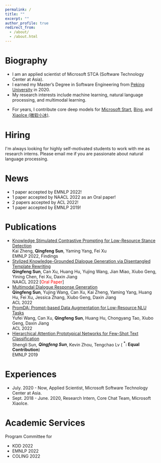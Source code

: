 ```yaml
---
permalink: /
title: ""
excerpt: ""
author_profile: true
redirect_from: 
  - /about/
  - /about.html
---
```

<style>
red { color: red }
yellow { color: yellow }
</style>

# Biography
* I am an applied scientist of Microsoft STCA (Software Technology Center at Asia).
* I earned my Master’s Degree in Software Engineering from [Peking University](https://english.pku.edu.cn/) in 2020.
* My research interests include machine learning, natural language processing, and multimodal learning. 
<!-- * More details, please refer to [Publications](https://victorsungo.github.io/publications/) tab. -->
* For years, I contribute core deep models for [Microsoft Start](https://www.msn.com/en-us/feed), [Bing](https://www.bing.com/?scope=web&mkt=en-US), and [XiaoIce (微软小冰)](https://www.xiaoice.com/).

# Hiring

I'm always looking for highly self-motivated students to work with me as research interns. Please email me if you are passionate about natural language processing.

# News
* 1 paper accepted by EMNLP 2022!
* 1 paper accepted by NAACL 2022 as an Oral paper!
* 2 papers accepted by ACL 2022!
* 1 paper accepted by EMNLP 2019!


# Publications <!--  [Google Scholar](https://scholar.google.com/citations?user=GLMKUEwAAAAJ&hl=en) -->


* [Knowledge Stimulated Contrastive Prompting for Low-Resource Stance Detection]() <br>
  Kai Zheng, <b>Qingfeng Sun</b>, Yaming Yang, Fei Xu <br>
  EMNLP 2022, Findings
* [Stylized Knowledge-Grounded Dialogue Generation via Disentangled Template Rewriting](https://arxiv.org/abs/2204.05610)  <br> 
  <b>Qingfeng Sun</b>, Can Xu, Huang Hu, Yujing Wang, Jian Miao, Xiubo Geng, Yining Chen, Fei Xu,  Daxin Jiang <br>
  NAACL 2022 [<red>Oral Paper</red>]
* [Multimodal Dialogue Response Generation](https://arxiv.org/abs/2110.08515) <br> 
  <b>Qingfeng Sun</b>, Yujing Wang, Can Xu, Kai Zheng, Yaming Yang, Huang Hu, Fei Xu, Jessica Zhang, Xiubo Geng, Daxin Jiang   
  ACL 2022
* [PromDA: Prompt-based Data Augmentation for Low-Resource NLU Tasks](https://arxiv.org/abs/2202.12499) <br> 
  Yufei Wang, Can Xu, <b>Qingfeng Sun</b>, Huang Hu, Chongyang Tao, Xiubo Geng, Daxin Jiang <br> 
  ACL 2022
* [Hierarchical Attention Prototypical Networks for Few-Shot Text Classification](https://aclanthology.org/D19-1045) <br> 
  Shengli Sun<b><sup>*</sup></b>, <b>Qingfeng Sun<sup>*</sup></b>, Kevin Zhou, Tengchao Lv ( <b><sup>*</sup>:  Equal Contribution</b>) <br> 
  EMNLP 2019

# Experiences
* July. 2020 - Now, Applied Scientist, Microsoft Software Technology Center at Asia.
* Sept. 2018 - June. 2020, Research Intern, Core Chat Team, Microsoft XiaoIce.

# Academic Services
Program Committee for
* KDD 2022
* EMNLP 2022
* COLING 2022

<script type="text/javascript" id="clustrmaps" src="//clustrmaps.com/map_v2.js?d=GIYrAuVIIomuTmW8ySsSiQpWNounHBsNjj1emBKHBss&cl=ffffff&w=300&t=m"></script>

